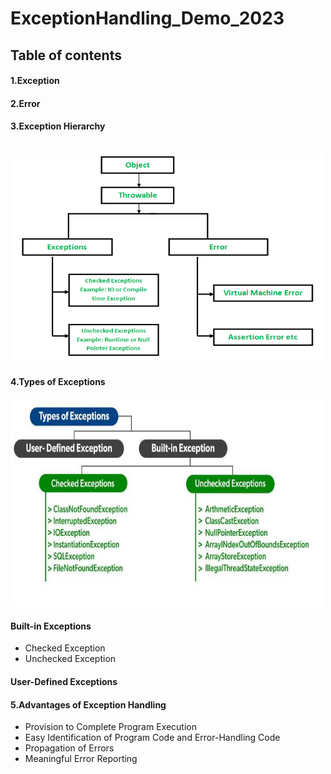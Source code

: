# ExceptionHandling_Demo_2023

<h2>Table of contents</h2>

<h4>1.Exception</h4>
<h4>2.Error</h4>
<h4>3.Exception Hierarchy</h4> </br>
<img src="src\images\Exception-Hierarchy.png" alt="Trulli" width="500" height="333">

<h4>4.Types of Exceptions</h4>

<img src="src\images\ExceptionTypes.jpg" alt="Trulli" width="500" height="333">

<h4>Built-in Exceptions</h4>
<ul>
  <li>Checked Exception</li>
  <li>Unchecked Exception</li>
</ul>

<h4>User-Defined Exceptions</h4>

<h4>5.Advantages of Exception Handling</h4>
<ul>
  <li>Provision to Complete Program Execution</li>
  <li> Easy Identification of Program Code and Error-Handling Code</li>
  <li>Propagation of Errors</li>
  <li>Meaningful Error Reporting</li>
 </ul>